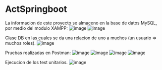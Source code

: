 # ActSpringboot

La informacion de este proyecto se almaceno en la base de datos MySQL, por medio del modulo XAMPP: 
![image](https://user-images.githubusercontent.com/88283220/165682475-bb25f53c-22a8-41e1-a163-1b515441f741.png)
![image](https://user-images.githubusercontent.com/88283220/165682554-91614ec3-7c29-4b8e-be8c-6edfdf5817b7.png)

Clase DB en las cuales se da una relacion de uno a muchos (un usuario => muchos roles).
![image](https://user-images.githubusercontent.com/88283220/165682978-6d5ce9aa-3de6-4f59-a2c8-7918f55c47bf.png)

Pruebas realizadas en Postman: 
![image](https://user-images.githubusercontent.com/88283220/165682765-41bd1da3-2654-4486-9247-5dad1e0ddcc2.png)
![image](https://user-images.githubusercontent.com/88283220/165682804-915fdf09-b885-454c-abc9-557e5a6f5ec2.png)
![image](https://user-images.githubusercontent.com/88283220/165682845-98ca35c6-a51f-48fa-a857-34564ca2c4d6.png)
![image](https://user-images.githubusercontent.com/88283220/165682908-377c3347-4707-46f3-9cd5-c307196c395c.png)

Ejecucion de los test unitarios. 
![image](https://user-images.githubusercontent.com/88283220/165683655-b2d93796-2cd6-40a2-b826-88ffb8a1486f.png)

